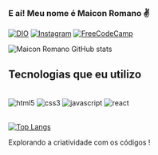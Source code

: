 
### E aí! Meu nome é Maicon Romano ✌️

[![DIO](https://img.shields.io/badge/DIO-100000?style=for-the-badge&logo=ifood&logoColor=white)](https://web.dio.me/users/shardersfx?tab=achievements)
[![Instagram](https://img.shields.io/badge/Instagram-FF0000?style=for-the-badge&logo=instagram&logoColor=white)](https://www.instagram.com/mr.romano__/)
[![FreeCodeCamp](https://img.shields.io/badge/FreeCodeCamp-100000?style=for-the-badge&logo=ifood&logoColor=white)](https://www.freecodecamp.org/maicon-romano)

![Maicon Romano GitHub stats](https://github-readme-stats.vercel.app/api?username=maicon-romano&show_icons=true&theme=dark)

## Tecnologias que eu utilizo
<div style="display: inline_block"><br/>
  <img align="center" alt="html5" src="https://img.shields.io/badge/HTML5-E34F26?style=for-the-badge&logo=html5&logoColor=white" />
  <img align="center" alt="css3" src="https://img.shields.io/badge/CSS3-1572B6?style=for-the-badge&logo=css3&logoColor=white" />
  <img align="center" alt="javascript" src="https://img.shields.io/badge/JavaScript-F7DF1E?style=for-the-badge&logo=javascript&logoColor=black" />
  <img align="center" alt="react" src="https://img.shields.io/badge/React-20232A?style=for-the-badge&logo=react&logoColor=61DAFB" />
</div><br/>

[![Top Langs](https://github-readme-stats.vercel.app/api/top-langs/?username=maicon-romano&layout=compact)](https://github.com/maicon-romano/github-readme-stats)

Explorando a criatividade com os códigos !
